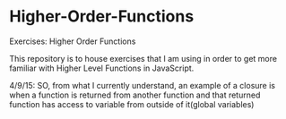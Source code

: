 # Higher-Order-Functions
Exercises: Higher Order Functions

This repository is to house exercises that I am using in order to get more familiar with Higher Level Functions in JavaScript. 

4/9/15:
SO, from what I currently understand, an example of a closure is when a function is returned from another function and that returned function has access to variable from outside of it(global variables)
